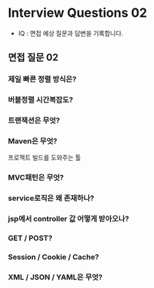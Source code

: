 # Interview Questions 02
* IQ : 면접 예상 질문과 답변을 기록합니다.

## 면접 질문 02

### 제일 빠른 정렬 방식은?

### 버블정렬 시간복잡도?

### 트랜잭션은 무엇?

### Maven은 무엇?
프로젝트 빌드를 도와주는 툴

### MVC패턴은 무엇?

### service로직은 왜 존재하나?

### jsp에서 controller 값 어떻게 받아오나?

### GET / POST?

### Session / Cookie / Cache?

### XML / JSON / YAML은 무엇?